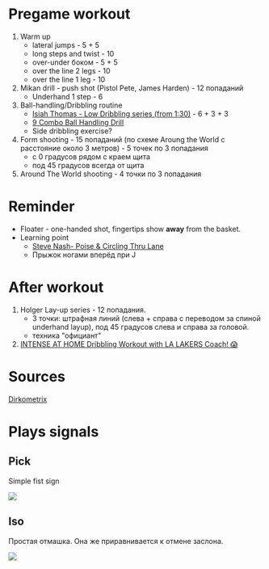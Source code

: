 # Pregame workout

1. Warm up
    - lateral jumps - 5 + 5
    - long steps and twist - 10
    - over-under боком - 5 + 5
    - over the line 2 legs - 10
    - over the line 1 leg - 10
2. Mikan drill - push shot (Pistol Pete, James Harden) - 12 попаданий
    - Underhand 1 step - 6
4. Ball-handling/Dribbling routine 
    - [Isiah Thomas - Low Dribbling series (from 1:30)](https://youtu.be/BnvGa0I8bMc?t=90) - 6 + 3 + 3
    - [9 Combo Ball Handling Drill](https://www.youtube.com/watch?v=VRkClP8m9s4)
    - Side dribbling exercise?
5. Form shooting - 15 попаданий (по схеме Aroung the World с расстояние около 3 метров) - 5 точек по 3 попадания
    - с 0 градусов рядом с краем щита
    - под 45 градусов всегда от щита
6. Around The World shooting - 4 точки по 3 попадания
 

# Reminder

- Floater - one-handed shot, fingertips show __away__ from the basket.
- Learning point
    - [Steve Nash- Poise & Circling Thru Lane](https://www.youtube.com/watch?v=WwY__zWQArs)
    - Прыжок ногами вперёд при J

# After workout

1. Holger Lay-up series - 12 попадания. 
    - 3 точки: штрафная линий (слева + справа c переводом за спиной underhand layup), под 45 градусов слева и справа за головой.
    - техника "официант"
2. [INTENSE AT HOME Dribbling Workout with LA LAKERS Coach! 😱](https://www.youtube.com/watch?v=NCHxsar6ZNA)

# Sources

[Dirkometrix](https://www.dirkometrix.com/)

# Plays signals

## Pick

Simple fist sign

![](https://www.rookieroad.com/img/basketball/basketball-hand-signal-call-for-a-pick.png)

## Iso

Простая отмашка. Она же приравнивается к отмене заслона.

![](https://www.rookieroad.com/img/basketball/basketball-isolation-play-signal.png)
